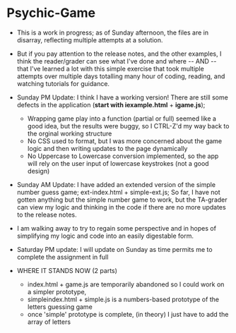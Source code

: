 # Psychic-Game

- This is a work in progress; as of Sunday afternoon, the files are in disarray, reflecting multiple attempts at a solution. 

- But if you pay attention to the release notes, and the other examples, I think the reader/grader can see what I've done and where -- AND -- that I've learned a lot with this simple exercise that took multiple attempts over multiple days totalling many hour of coding, reading, and watching tutorials for guidance.

- Sunday PM Update: I think I have a working version! There are still some defects in the application (**start with iexample.html** + **igame.js**);
    * Wrapping game play into a function (partial or full) seemed like a good idea, but the results were buggy, so I CTRL-Z'd my way back to the orginal working structure
    * No CSS used to format, but I was more concerned about the game logic and then writing updates to the page dynamically
    * No Uppercase to Lowercase conversion implemented, so the app will rely on the user input of lowercase keystrokes (not a good design)

- Sunday AM Update: I have added an extended version of the simple number guess game; ext-index.html + simple-ext.js; So far, I have not gotten anything but the simple number game to work, but the TA-grader can view my logic and thinking in the code if there are no more updates to the release notes.
- I am walking away to try to regain some perspective and in hopes of simplifying my logic and code into an easily digestable form.

- Saturday PM update: I will update on Sunday as time permits me to complete the assignment in full
- WHERE IT STANDS NOW (2 parts)
    + index.html + game.js are temporarily abandoned so I could work on a simpler prototype,
    + simpleindex.html + simple.js is a numbers-based prototype of the letters guessing game
    + once 'simple' prototype is complete, (in theory) I just have to add the array of letters
